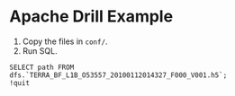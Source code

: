 # Apache Drill Example

1. Copy the files in `conf/`.
2. Run SQL.
```
SELECT path FROM dfs.`TERRA_BF_L1B_O53557_20100112014327_F000_V001.h5`;
!quit
```